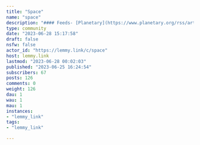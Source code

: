```yaml
---
title: "Space" 
name: "space"
description: "#### Feeds- [Planetary](https://www.planetary.org/rss/articles)- [NASA Breaking News](http://www.nasa.gov/rss/dyn/breaking_news.rss)- [NASA Image of the Day](http://www.nasa.gov/rss/dyn/image_of_the_day.rss)"
type: community
date: "2023-06-28 15:17:58"
draft: false
nsfw: false
actor_id: "https://lemmy.link/c/space"
host: lemmy.link
lastmod: "2023-06-28 00:02:03"
published: "2023-06-25 16:24:54"
subscribers: 67
posts: 126
comments: 0
weight: 126
dau: 1
wau: 1
mau: 1
instances:
- "lemmy_link"
tags: 
- "lemmy_link"

---
```

